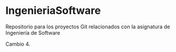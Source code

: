 # IngenieriaSoftware
Repositorio para los proyectos Git relacionados con la asignatura de Ingeniería de Software

Cambio 4.
